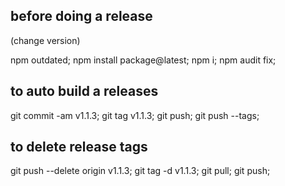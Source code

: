 ## before doing a release

  (change version)

  npm outdated;
  npm install package@latest;
  npm i;
  npm audit fix;

## to auto build a releases
  git commit -am v1.1.3;
  git tag v1.1.3;
  git push;
  git push --tags;

## to delete release tags
  git push --delete origin v1.1.3;
  git tag -d v1.1.3;
  git pull;
  git push;
